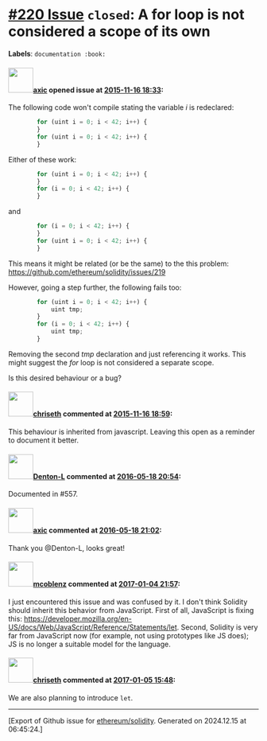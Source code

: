 # [\#220 Issue](https://github.com/ethereum/solidity/issues/220) `closed`: A for loop is not considered a scope of its own
**Labels**: `documentation :book:`


#### <img src="https://avatars.githubusercontent.com/u/20340?v=4" width="50">[axic](https://github.com/axic) opened issue at [2015-11-16 18:33](https://github.com/ethereum/solidity/issues/220):

The following code won't compile stating the variable _i_ is redeclared:

``` js
        for (uint i = 0; i < 42; i++) {
        }
        for (uint i = 0; i < 42; i++) {
        }
```

Either of these work:

``` js
        for (uint i = 0; i < 42; i++) {
        }
        for (i = 0; i < 42; i++) {
        }
```

and

``` js
        for (i = 0; i < 42; i++) {
        }
        for (uint i = 0; i < 42; i++) {
        }
```

This means it might be related (or be the same) to the this problem: https://github.com/ethereum/solidity/issues/219

However, going a step further, the following fails too:

``` js
        for (uint i = 0; i < 42; i++) {
            uint tmp;
        }
        for (i = 0; i < 42; i++) {
            uint tmp;
        }
```

Removing the second _tmp_ declaration and just referencing it works. This might suggest the _for_ loop is not considered a separate scope.

Is this desired behaviour or a bug?


#### <img src="https://avatars.githubusercontent.com/u/9073706?v=4" width="50">[chriseth](https://github.com/chriseth) commented at [2015-11-16 18:59](https://github.com/ethereum/solidity/issues/220#issuecomment-157135870):

This behaviour is inherited from javascript. Leaving this open as a reminder to document it better.

#### <img src="https://avatars.githubusercontent.com/u/9620836?u=6a792ee80e79b87f64f6aa16bd323e5a7a7bad97&v=4" width="50">[Denton-L](https://github.com/Denton-L) commented at [2016-05-18 20:54](https://github.com/ethereum/solidity/issues/220#issuecomment-220154897):

Documented in #557.

#### <img src="https://avatars.githubusercontent.com/u/20340?v=4" width="50">[axic](https://github.com/axic) commented at [2016-05-18 21:02](https://github.com/ethereum/solidity/issues/220#issuecomment-220157087):

Thank you @Denton-L, looks great!

#### <img src="https://avatars.githubusercontent.com/u/8899599?u=b4812b55e6b4d432e9bb8e450d584f513b54bb15&v=4" width="50">[mcoblenz](https://github.com/mcoblenz) commented at [2017-01-04 21:57](https://github.com/ethereum/solidity/issues/220#issuecomment-270498670):

I just encountered this issue and was confused by it. I don't think Solidity should inherit this behavior from JavaScript. First of all, JavaScript is fixing this: https://developer.mozilla.org/en-US/docs/Web/JavaScript/Reference/Statements/let. Second, Solidity is very far from JavaScript now (for example, not using prototypes like JS does); JS is no longer a suitable model for the language.

#### <img src="https://avatars.githubusercontent.com/u/9073706?v=4" width="50">[chriseth](https://github.com/chriseth) commented at [2017-01-05 15:48](https://github.com/ethereum/solidity/issues/220#issuecomment-270676203):

We are also planning to introduce `let`.


-------------------------------------------------------------------------------



[Export of Github issue for [ethereum/solidity](https://github.com/ethereum/solidity). Generated on 2024.12.15 at 06:45:24.]
